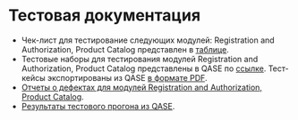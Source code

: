 # Тестовая документация  
* Чек-лист для тестирование следующих модулей: Registration and Authorization, Product Catalog представлен в [таблице](https://docs.google.com/spreadsheets/d/1cmIVwbhAG9cf0oeXdu-CEouJTzV6LoOelh1mJLYl8V0/edit#gid=0).  
* Тестовые наборы для тестирования модулей Registration and Authorization, Product Catalog представлены в QASE по [ссылке](https://app.qase.io/project/G7?author=214&previewMode=side&suite=118&tab=properties). Тест-кейсы экспортированы из QASE [в формате PDF](https://github.com/ToriMazhar/docs/blob/main/%D0%A2%D0%B5%D1%81%D1%82-%D0%BA%D0%B5%D0%B9%D1%81%D1%8B_QASE.pdf).  
* [Отчеты о дефектах для модулей Registration and Authorization, Product Catalog](https://github.com/ToriMazhar/docs/blob/main/%D0%9E%D1%82%D1%87%D0%B5%D1%82%D1%8B%20%D0%BE%20%D0%B4%D0%B5%D1%84%D0%B5%D0%BA%D1%82%D0%B5_%D0%A0%D0%B5%D0%B3%D0%B8%D1%81%D1%82%D1%80%D0%B0%D1%86%D0%B8%D1%8F_%D0%90%D0%B2%D1%82%D0%BE%D1%80%D0%B8%D0%B7%D0%B0%D1%86%D0%B8%D1%8F_%D0%9A%D0%B0%D1%82%D0%B0%D0%BB%D0%BE%D0%B3.xlsx).  
* [Результаты тестового прогона из QASE](https://github.com/ToriMazhar/docs/blob/main/Express_run_%D0%A0%D0%B5%D0%B3%D0%B8%D1%81%D1%82%D1%80%D0%B0%D1%86%D0%B8%D1%8F_%D0%90%D0%B2%D1%82%D0%BE%D1%80%D0%B8%D0%B7%D0%B0%D1%86%D0%B8%D1%8F_%D0%9A%D0%B0%D1%82%D0%B0%D0%BB%D0%BE%D0%B3.pdf).  
